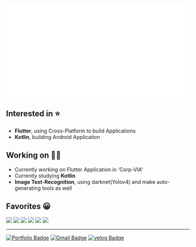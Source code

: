 ![nameImg](https://github.com/seunghwanly/seunghwanly/blob/main/name.svg)

## Interested in ⭐️
- **Flutter**, using Cross-Platform to build Applications
- **Kotlin**, building Android Application

## Working on 👨‍💻
- Currently working on Flutter Application in 'Corp-VIA'
- Currently studying **Kotlin**
- **Image Text-Recognition**, using darknet(Yolov4) and make auto-generating tools as well

## Favorites 😀
<p>
<img src='https://img.shields.io/badge/Flutter-FFFFFF?style=flat&logo=flutter&logoColor=blue&logoWidth=20'/>
<img src='https://img.shields.io/badge/Dart-0175C2?style=flat&logo=Dart&logoColor=white&logoWidth=20'/>
<img src='https://img.shields.io/badge/JavaScript-182225?style=flat&logo=javascript&logoWidth=20'/>
<img src='https://img.shields.io/badge/Node%20js-68A063?style=flat&logo=Node.js&logoColor=white&logoWidth=20'/>
<img src='https://img.shields.io/badge/Firebase-FFFFFF?style=flat&logo=Firebase&logoWidth=20'/>
<img src='https://img.shields.io/badge/Python-3776AB?style=flat&logo=Python&logoColor=white&logoWidth=20'/>
</p>

---

[![Portfolio Badge](http://img.shields.io/badge/Portfolio-blue?style=flat&logo=github&link=https://seunghwanly.github.io/#/)](https://seunghwanly.github.io/#/)
[![Gmail Badge](https://img.shields.io/badge/Gmail-d14836?style=flat&logo=Gmail&logoColor=white&link=mailto:seunghwanly@gmail.com)](mailto:seunghwanly@gmail.com)
[![velog Badge](https://img.shields.io/badge/velog-4FC08D?style=flat&logo=Vimeo&logoColor=white&link=https://velog.io/@seunghwanly)](https://velog.io/@seunghwanly)

